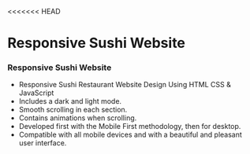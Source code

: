 <<<<<<< HEAD
# Responsive Sushi Website
### Responsive Sushi Website

- Responsive Sushi Restaurant Website Design Using HTML CSS & JavaScript
- Includes a dark and light mode.
- Smooth scrolling in each section.
- Contains animations when scrolling.
- Developed first with the Mobile First methodology, then for desktop.
- Compatible with all mobile devices and with a beautiful and pleasant user interface.
